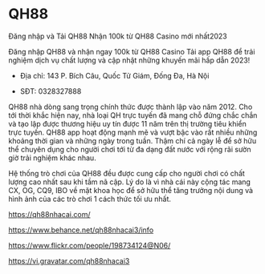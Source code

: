 # QH88

Đăng nhập và Tải QH88 Nhận 100k từ QH88 Casino mới nhất2023

Đăng nhập QH88 và nhận ngay 100k từ QH88 Casino Tải app QH88 để trải nghiệm dịch vụ chất lượng và cập nhật những khuyến mãi hấp dẫn 2023!

- Địa chỉ: 143 P. Bích Câu, Quốc Tử Giám, Đống Đa, Hà Nội

- SĐT: 0328327888

QH88 nhà dòng sang trọng chính thức được thành lập vào năm 2012. Cho tới thời khắc hiện nay, nhà loại QH trực tuyến đã mang chỗ đứng chắc chắn và tạo lập được thương hiệu uy tín được 11 năm trên thị trường tiêu khiển trực tuyến. QH88 app hoạt động mạnh mẽ và vượt bậc vào rất nhiều những khoảng thời gian và những ngày trong tuần. Thậm chí cả ngày lễ để sở hữu thể chuyên dụng cho người chơi tới từ đa dạng đất nước với rộng rãi sườn giờ trải nghiệm khác nhau.

Hệ thống trò chơi của QH88 đều được cung cấp cho người chơi có chất lượng cao nhất sau khi tầm nã cập. Lý do là vì nhà cái này cộng tác mang CX, OG, CQ9, IBO về mặt khoa học để sở hữu thể tăng trưởng nội dung và hình ảnh của các trò chơi 1 cách thức tối ưu nhất.

https://qh88nhacai.com/

https://www.behance.net/qh88nhacai3/info

https://www.flickr.com/people/198734124@N06/

https://vi.gravatar.com/qh88nhacai3
